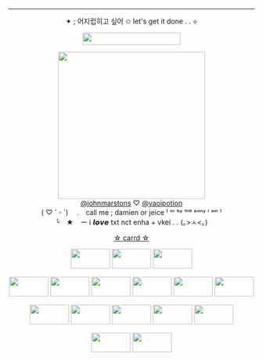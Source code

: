 ***

<p align=center> ✦ ; 어지럽히고 싶어  ✩  let's get it done . . ⟡

 <p align="center">
   <img width="200" height="25" src="https://64.media.tumblr.com/d12068a4ba002b99fbd3bf4a22d96cb2/f1413ef45abf2485-af/s250x400/79b07f3206a9748027b5a2630e08e9bd9cfbd58b.gifv"> 
   <p align="center"> <img width="300" height="300" src="https://i.postimg.cc/B6pW24Bc/jaemin-icon3.gif"> <br> <a href="https://github.com/johnmarstons" target="_blank">@johnmarstons</a> ♡ <a href="https://github.com/yaoipotion" target="_blank">@yaoipotion</a> <br> ( ♡ ´ ᵕ `) 　.　call me ; damien or jeice  ⁽ ᵒʳ ᵇʸ ᵗʰᵉ ᵖᵒⁿʸ ⁱ ᵃᵐ ⁾ <br> ╰　★　ー i 𝙡𝙤𝙫𝙚 txt nct enha + vkei  . . (｡>ㅅ<｡)

<p align="center"> <a href="https://sunoo.uwu.ai/" target="_blank"> ☆ carrd ☆ </a>
<p align="center"> <img width="80" height="40" src="https://images-ext-1.discordapp.net/external/7GD3jl0DglvfM7YF1b24wL9Y5eeMD5CJdDCFIjPJ9Og/https/64.media.tumblr.com/fd0d92ee3c00d3fc63c74adfa1539475/8c38f6920a084d52-9a/s100x200/44e99a2ad5321985d665d0c4e8aa6fe15d117378.pnj?format=webp&width=111&height=64"> <img width="80" height="40" src="https://images-ext-1.discordapp.net/external/Al57m6_63OPYwDuXmk6O2AhgwoDCRnWciO6LvflyIBw/https/64.media.tumblr.com/4eb2b2ccb9d050b4f43e5c80cff9bd25/8c38f6920a084d52-30/s100x200/31be52319d56d60fa596a8d346f3225965d97789.pnj?format=webp&width=111&height=64"> <img width="80" height="40" src="https://images-ext-1.discordapp.net/external/ZGp_dQHYSjUV7eMSaAxkQ9n4ZSjfDwn6d7hNAPNmss0/https/64.media.tumblr.com/13aebe7045f6791b8c3cfa689d58fb77/8c38f6920a084d52-9f/s100x200/88f6c4cebe5c4b50dda2ee7a61e108441a752760.pnj?format=webp&width=111&height=64">
 
<p align="center"> <img width="80" height="40" src="https://64.media.tumblr.com/84c9afbd74542f3f2b6832b2a625f78e/bb8f3fc4a236f7ac-15/s100x200/4f7f33129cf45935c27847be8421a0958238ca1e.gifv"> <img width="80" height="40" src="https://64.media.tumblr.com/b17a2b207ea88aa0e08d861bf23aedde/65ab56dd16d6c002-cb/s100x200/7f0135e68af10f9130ab4ea7b21e188aede3b106.gifv"> <img width="80" height="40" src="https://64.media.tumblr.com/f1fc079ac25af96fc127272b037911af/8e768faae6e164f8-6e/s100x200/1a251d05831e18b55e0987942e8514f414fd4aac.gifv"> <img width="80" height="40" src="https://64.media.tumblr.com/8ababfbb515408a8bae6e4faaad5b5e0/c0faad560005c0ee-e7/s100x200/e8d55770654e1bad3b967b1e839a7f07b00f25f0.pnj"> <img width="80" height="40" src="https://64.media.tumblr.com/3de84d7cb725efe66358b8f6316a40dd/6e9851505e3da5f4-29/s100x200/b8ce8be788fb38694ff3964ce32c5f5c56c14bb9.gifv"> <img width="80" height="40" src="https://64.media.tumblr.com/f0e21ac554a528afda1520a8f0276025/79d8b316934d24c3-14/s100x200/b1ee7ef79215e8a5a3a90c35c441c1e1f40ef669.gifv"> 

<p align= "center"> <img width="80" height="40" src="https://images-ext-1.discordapp.net/external/AMvPGzmgZaQSPICh3ckPl9_jJZhMyQPISs1Sp9769dU/https/64.media.tumblr.com/49f67dc5cd004482a65cb4d8b3fe034b/cb1937684681f835-eb/s100x200/2ab08380348e42d4e35c0a65e24ff2e49303c3e7.pnj?format=webp&width=111&height=64"> <img width="80" height="40" src="https://images-ext-1.discordapp.net/external/Aijf4nPj37W1DSTxELzegQsKCHqnNoRpxe-bhTZplgs/https/64.media.tumblr.com/2bdfae8ad59453e3c6786cc30d4a7989/cb1937684681f835-40/s100x200/e81a94b744fc34d12d48df080e28a9480cb8ace0.pnj?format=webp&width=111&height=64"> <img width="80" height="40" src="https://images-ext-1.discordapp.net/external/C3uGWYC_uxt72vr3P5iEO49oe9BUo-5VdsffdeXw33k/https/64.media.tumblr.com/cbb509beab630b70cf01d770023e711f/cb1937684681f835-5d/s100x200/9af0b8850b30d4eac30cb6b65f7ac6e228bcb1b3.pnj?format=webp&width=111&height=64"> <img width="80" height="40" src="https://images-ext-1.discordapp.net/external/TDqEkbDZFLq6MGXl6FrepxPf68WlX9tdol_YVbKuGSM/https/64.media.tumblr.com/df810fc59888c20d898d48a215154903/cb1937684681f835-99/s100x200/5469ed08a43911dc86b97f4c9a09c8b0a76b2496.pnj?format=webp&width=111&height=64"> <img width="80" height="40" src="https://images-ext-1.discordapp.net/external/f1NKCNal3XcXL00hE5WTLnw_DzpeEv_wtlqTt3b5CuI/https/64.media.tumblr.com/59e89a5cab8d506212725eb889a2bdf3/cb1937684681f835-60/s100x200/75961763bc56a1f27d6b71b78135946194db6b0e.pnj?format=webp&width=111&height=64">

<p align="center"> <img width="80" height="40" src="https://media.discordapp.net/attachments/1241248741739073618/1268411610909773844/damiewamie6.png?ex=66ac53dd&is=66ab025d&hm=a09df6f227f5486f2925aaff01fdc438aa772330e722799ad14294ec4754e903&=&format=webp&quality=lossless&width=111&height=64"> <img width="80" height="40" src="https://images-ext-1.discordapp.net/external/NkKjsOlv6497CzEb2kkQIvAgDaaFhs6nyDDep3z2Rz4/https/64.media.tumblr.com/07baf0cc9d950f84523f4ea5cf5944f5/cb1937684681f835-97/s100x200/5c298a0c99346ef0756b7574d0d082919c93336d.pnj?format=webp&width=111&height=64"> <img width="80" height="40" src="
